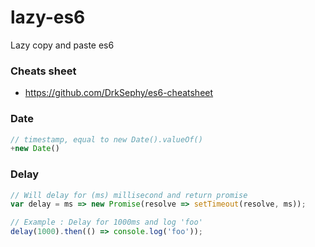 # lazy-es6
Lazy copy and paste es6

### Cheats sheet
- https://github.com/DrkSephy/es6-cheatsheet

### Date
```js
// timestamp, equal to new Date().valueOf()
+new Date()
```

### Delay
```js
// Will delay for (ms) millisecond and return promise
var delay = ms => new Promise(resolve => setTimeout(resolve, ms));

// Example : Delay for 1000ms and log 'foo'
delay(1000).then(() => console.log('foo'));
```

